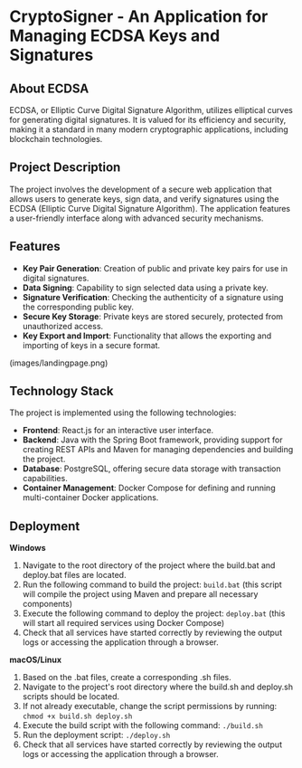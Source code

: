 # CryptoSigner - An Application for Managing ECDSA Keys and Signatures

## About ECDSA
ECDSA, or Elliptic Curve Digital Signature Algorithm, utilizes elliptical curves for generating digital signatures. It is valued for its efficiency and security, making it a standard in many modern cryptographic applications, including blockchain technologies.

## Project Description
The project involves the development of a secure web application that allows users to generate keys, sign data, and verify signatures using the ECDSA (Elliptic Curve Digital Signature Algorithm). The application features a user-friendly interface along with advanced security mechanisms.

## Features
- **Key Pair Generation**: Creation of public and private key pairs for use in digital signatures.
- **Data Signing**: Capability to sign selected data using a private key.
- **Signature Verification**: Checking the authenticity of a signature using the corresponding public key.
- **Secure Key Storage**: Private keys are stored securely, protected from unauthorized access.
- **Key Export and Import**: Functionality that allows the exporting and importing of keys in a secure format.

(images/landingpage.png)

## Technology Stack
The project is implemented using the following technologies:
- **Frontend**: React.js for an interactive user interface.
- **Backend**: Java with the Spring Boot framework, providing support for creating REST APIs and Maven for managing dependencies and building the project.
- **Database**: PostgreSQL, offering secure data storage with transaction capabilities.
- **Container Management**: Docker Compose for defining and running multi-container Docker applications.

## Deployment
**Windows** 
1. Navigate to the root directory of the project where the build.bat and deploy.bat files are located.
2. Run the following command to build the project: `build.bat` (this script will compile the project using Maven and prepare all necessary components)
3. Execute the following command to deploy the project: `deploy.bat` (this will start all required services using Docker Compose)
4. Check that all services have started correctly by reviewing the output logs or accessing the application through a browser.

**macOS/Linux**
1. Based on the .bat files, create a corresponding .sh files.
2. Navigate to the project's root directory where the build.sh and deploy.sh scripts should be located.
3. If not already executable, change the script permissions by running: `chmod +x build.sh deploy.sh`
4. Execute the build script with the following command: `./build.sh`
5. Run the deployment script: `./deploy.sh`
6. Check that all services have started correctly by reviewing the output logs or accessing the application through a browser.
